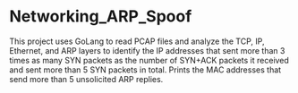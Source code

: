 # Networking_ARP_Spoof
This project uses GoLang to read PCAP files and analyze the TCP, IP, Ethernet, and ARP layers to identify the IP addresses that sent more than 3 times as many SYN packets as the number of SYN+ACK packets it received and sent more than 5 SYN packets in total. Prints the MAC addresses that send more than 5 unsolicited ARP replies. 

